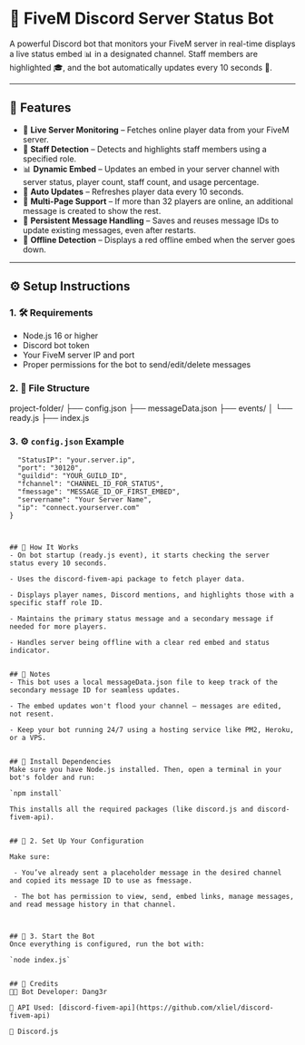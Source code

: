 # 🤖 FiveM Discord Server Status Bot

A powerful Discord bot that monitors your FiveM server in real-time
displays a live status embed 📊 in a designated channel. 
Staff members are highlighted 🎓, and the bot automatically updates every 10 seconds 🔁.

---

## 🚀 Features

- 📡 **Live Server Monitoring** – Fetches online player data from your FiveM server.
- 👥 **Staff Detection** – Detects and highlights staff members using a specified role.
- 📊 **Dynamic Embed** – Updates an embed in your server channel with server status, player count, staff count, and usage percentage.
- 🔄 **Auto Updates** – Refreshes player data every 10 seconds.
- 🧾 **Multi-Page Support** – If more than 32 players are online, an additional message is created to show the rest.
- 💾 **Persistent Message Handling** – Saves and reuses message IDs to update existing messages, even after restarts.
- 🔴 **Offline Detection** – Displays a red offline embed when the server goes down.

---

## ⚙️ Setup Instructions

### 1. 🛠 Requirements
- Node.js 16 or higher
- Discord bot token
- Your FiveM server IP and port
- Proper permissions for the bot to send/edit/delete messages

### 2. 📁 File Structure

project-folder/
├── config.json
├── messageData.json
├── events/
│ └── ready.js
├── index.js

### 3. ⚙️ `config.json` Example

```{
  "StatusIP": "your.server.ip",
  "port": "30120",
  "guildid": "YOUR_GUILD_ID",
  "fchannel": "CHANNEL_ID_FOR_STATUS",
  "fmessage": "MESSAGE_ID_OF_FIRST_EMBED",
  "servername": "Your Server Name",
  "ip": "connect.yourserver.com"
}



## 🧠 How It Works
- On bot startup (ready.js event), it starts checking the server status every 10 seconds.

- Uses the discord-fivem-api package to fetch player data.

- Displays player names, Discord mentions, and highlights those with a specific staff role ID.

- Maintains the primary status message and a secondary message if needed for more players.

- Handles server being offline with a clear red embed and status indicator.


## 📝 Notes
- This bot uses a local messageData.json file to keep track of the secondary message ID for seamless updates.

- The embed updates won't flood your channel – messages are edited, not resent.

- Keep your bot running 24/7 using a hosting service like PM2, Heroku, or a VPS.


## 🔧 Install Dependencies
Make sure you have Node.js installed. Then, open a terminal in your bot's folder and run:

`npm install`

This installs all the required packages (like discord.js and discord-fivem-api).


## 🔑 2. Set Up Your Configuration

Make sure:

 - You’ve already sent a placeholder message in the desired channel and copied its message ID to use as fmessage.

 - The bot has permission to view, send, embed links, manage messages, and read message history in that channel.



## 🏁 3. Start the Bot
Once everything is configured, run the bot with:

`node index.js`


## 🧰 Credits
👨‍💻 Bot Developer: Dang3r

🧩 API Used: [discord-fivem-api](https://github.com/xliel/discord-fivem-api)

💬 Discord.js
